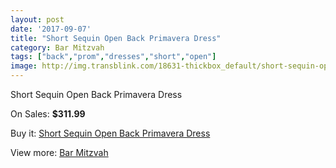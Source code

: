 ```yaml
---
layout: post
date: '2017-09-07'
title: "Short Sequin Open Back Primavera Dress"
category: Bar Mitzvah
tags: ["back","prom","dresses","short","open"]
image: http://img.transblink.com/18631-thickbox_default/short-sequin-open-back-primavera-dress.jpg
---
```

Short Sequin Open Back Primavera Dress

On Sales: **$311.99**
<a href="https://www.transblink.com/en/bar-mitzvah/5820-short-sequin-open-back-primavera-dress.html"><amp-img layout="responsive" width="600" height="600" src="//img.transblink.com/18631-thickbox_default/short-sequin-open-back-primavera-dress.jpg" alt="Short Sequin Open Back Primavera Dress 0" /></a>
<a href="https://www.transblink.com/en/bar-mitzvah/5820-short-sequin-open-back-primavera-dress.html"><amp-img layout="responsive" width="600" height="600" src="//img.transblink.com/18635-thickbox_default/short-sequin-open-back-primavera-dress.jpg" alt="Short Sequin Open Back Primavera Dress 1" /></a>
<a href="https://www.transblink.com/en/bar-mitzvah/5820-short-sequin-open-back-primavera-dress.html"><amp-img layout="responsive" width="600" height="600" src="//img.transblink.com/18634-thickbox_default/short-sequin-open-back-primavera-dress.jpg" alt="Short Sequin Open Back Primavera Dress 2" /></a>
<a href="https://www.transblink.com/en/bar-mitzvah/5820-short-sequin-open-back-primavera-dress.html"><amp-img layout="responsive" width="600" height="600" src="//img.transblink.com/18633-thickbox_default/short-sequin-open-back-primavera-dress.jpg" alt="Short Sequin Open Back Primavera Dress 3" /></a>
<a href="https://www.transblink.com/en/bar-mitzvah/5820-short-sequin-open-back-primavera-dress.html"><amp-img layout="responsive" width="600" height="600" src="//img.transblink.com/18632-thickbox_default/short-sequin-open-back-primavera-dress.jpg" alt="Short Sequin Open Back Primavera Dress 4" /></a>

Buy it: [Short Sequin Open Back Primavera Dress](https://www.transblink.com/en/bar-mitzvah/5820-short-sequin-open-back-primavera-dress.html "Short Sequin Open Back Primavera Dress")

View more: [Bar Mitzvah](https://www.transblink.com/en/2-bar-mitzvah "Bar Mitzvah")